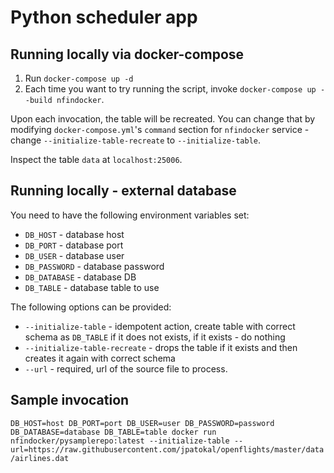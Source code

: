 # Python scheduler app

Running locally via docker-compose
---

1. Run `docker-compose up -d`
2. Each time you want to try running the script, invoke `docker-compose up --build nfindocker`.

Upon each invocation, the table will be recreated. You can change that by modifying `docker-compose.yml`'s
`command` section for `nfindocker` service - change `--initialize-table-recreate` to `--initialize-table`.

Inspect the table `data` at `localhost:25006`.


Running locally - external database
---

You need to have the following environment variables set:
- `DB_HOST` - database host
- `DB_PORT` - database port
- `DB_USER` - database user
- `DB_PASSWORD` - database password
- `DB_DATABASE` - database DB
- `DB_TABLE` - database table to use

The following options can be provided:
- `--initialize-table` - idempotent action, create table with correct schema as `DB_TABLE`
 if it does not exists, if it exists - do nothing
- `--initialize-table-recreate` - drops the table if it exists and then creates it again with correct schema
- `--url` - required, url of the source file to process.

Sample invocation
---
`DB_HOST=host DB_PORT=port DB_USER=user DB_PASSWORD=password DB_DATABASE=database DB_TABLE=table docker run nfindocker/pysamplerepo:latest --initialize-table --url=https://raw.githubusercontent.com/jpatokal/openflights/master/data/airlines.dat`
